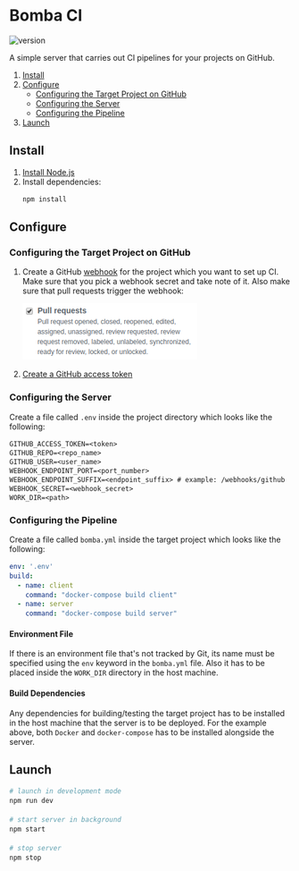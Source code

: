 # Bomba CI
![version](https://img.shields.io/badge/version-0.1.0-blue.svg?cacheSeconds=2592000)

A simple server that carries out CI pipelines for your projects on GitHub.

 1. [Install](#install)
 2. [Configure](#configure)
    * [Configuring the Target Project on GitHub](#configuring-the-target-project-on-github)
    * [Configuring the Server](#configuring-the-server)
    * [Configuring the Pipeline](#configuring-the-pipeline)
 3. [Launch](#launch)

## Install
 1. [Install Node.js](https://nodejs.org/en/)
 2. Install dependencies:
    ``` sh
    npm install
    ```

## Configure
### Configuring the Target Project on GitHub
 1. Create a GitHub [webhook](https://developer.github.com/webhooks/) for the project which you want to set up CI. Make sure that you pick a webhook secret and take note of it. Also make sure that pull requests trigger the webhook:

    ![](./webhook.png)
 2. [Create a GitHub access token](https://help.github.com/en/articles/creating-a-personal-access-token-for-the-command-line#creating-a-token)

### Configuring the Server
Create a file called `.env` inside the project directory which looks like the following:
``` env
GITHUB_ACCESS_TOKEN=<token>
GITHUB_REPO=<repo_name>
GITHUB_USER=<user_name>
WEBHOOK_ENDPOINT_PORT=<port_number>
WEBHOOK_ENDPOINT_SUFFIX=<endpoint_suffix> # example: /webhooks/github
WEBHOOK_SECRET=<webhook_secret>
WORK_DIR=<path>
```

### Configuring the Pipeline
Create a file called `bomba.yml` inside the target project which looks like the following:
``` yml
env: '.env'
build: 
  - name: client
    command: "docker-compose build client"
  - name: server
    command: "docker-compose build server"
```

#### Environment File
If there is an environment file that's not tracked by Git, its name must be specified using the `env` keyword in the `bomba.yml` file. Also it has to be placed inside the `WORK_DIR` directory in the host machine.

#### Build Dependencies
Any dependencies for building/testing the target project has to be installed in the host machine that the server is to be deployed. For the example above, both `Docker` and `docker-compose` has to be installed alongside the server.

## Launch
``` sh
# launch in development mode
npm run dev

# start server in background
npm start

# stop server
npm stop
```